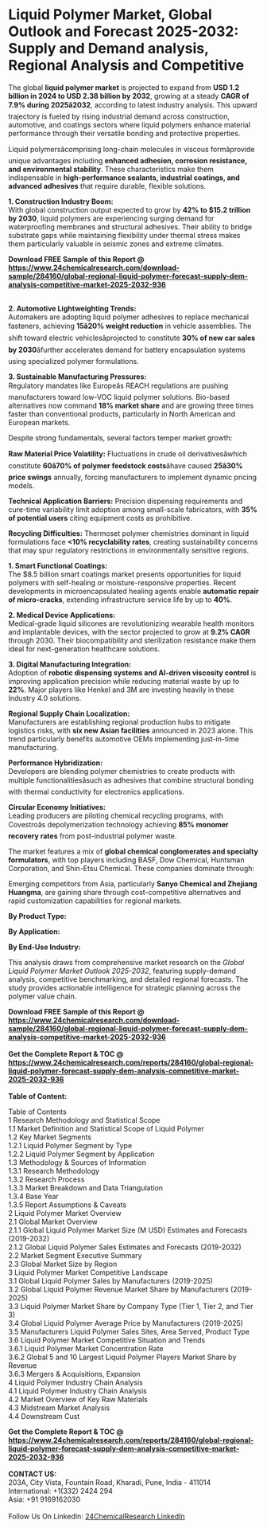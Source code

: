 <h1>Liquid Polymer Market, Global Outlook and Forecast 2025-2032: Supply and Demand analysis, Regional Analysis and Competitive</h1><p>The global <strong>liquid polymer market</strong> is projected to expand from <strong>USD 1.2 billion in 2024 to USD 2.38 billion by 2032</strong>, growing at a steady <strong>CAGR of 7.9% during 2025â2032</strong>, according to latest industry analysis. This upward trajectory is fueled by rising industrial demand across construction, automotive, and coatings sectors where liquid polymers enhance material performance through their versatile bonding and protective properties.</p><p>Liquid polymersâcomprising long-chain molecules in viscous formâprovide unique advantages including <strong>enhanced adhesion, corrosion resistance, and environmental stability</strong>. These characteristics make them indispensable in <strong>high-performance sealants, industrial coatings, and advanced adhesives</strong> that require durable, flexible solutions.</p><p><strong>1. Construction Industry Boom:</strong><br>
With global construction output expected to grow by <strong>42% to $15.2 trillion by 2030</strong>, liquid polymers are experiencing surging demand for waterproofing membranes and structural adhesives. Their ability to bridge substrate gaps while maintaining flexibility under thermal stress makes them particularly valuable in seismic zones and extreme climates.</p><div><b>Download FREE Sample of this Report @ 
            <a href="https://www.24chemicalresearch.com/download-sample/284160/global-regional-liquid-polymer-forecast-supply-dem-analysis-competitive-market-2025-2032-936">
            https://www.24chemicalresearch.com/download-sample/284160/global-regional-liquid-polymer-forecast-supply-dem-analysis-competitive-market-2025-2032-936</a></b></div><br><p><strong>2. Automotive Lightweighting Trends:</strong><br>
Automakers are adopting liquid polymer adhesives to replace mechanical fasteners, achieving <strong>15â20% weight reduction</strong> in vehicle assemblies. The shift toward electric vehiclesâprojected to constitute <strong>30% of new car sales by 2030</strong>âfurther accelerates demand for battery encapsulation systems using specialized polymer formulations.</p><p><strong>3. Sustainable Manufacturing Pressures:</strong><br>
Regulatory mandates like Europeâs REACH regulations are pushing manufacturers toward low-VOC liquid polymer solutions. Bio-based alternatives now command <strong>18% market share</strong> and are growing three times faster than conventional products, particularly in North American and European markets.</p><p>Despite strong fundamentals, several factors temper market growth:</p><p><strong>Raw Material Price Volatility:</strong> Fluctuations in crude oil derivativesâwhich constitute <strong>60â70% of polymer feedstock costs</strong>âhave caused <strong>25â30% price swings</strong> annually, forcing manufacturers to implement dynamic pricing models.</p><p><strong>Technical Application Barriers:</strong> Precision dispensing requirements and cure-time variability limit adoption among small-scale fabricators, with <strong>35% of potential users</strong> citing equipment costs as prohibitive.</p><p><strong>Recycling Difficulties:</strong> Thermoset polymer chemistries dominant in liquid formulations face <strong>&lt;10% recyclability rates</strong>, creating sustainability concerns that may spur regulatory restrictions in environmentally sensitive regions.</p><p><strong>1. Smart Functional Coatings:</strong><br>
The $8.5 billion smart coatings market presents opportunities for liquid polymers with self-healing or moisture-responsive properties. Recent developments in microencapsulated healing agents enable <strong>automatic repair of micro-cracks</strong>, extending infrastructure service life by up to <strong>40%</strong>.</p><p><strong>2. Medical Device Applications:</strong><br>
Medical-grade liquid silicones are revolutionizing wearable health monitors and implantable devices, with the sector projected to grow at <strong>9.2% CAGR</strong> through 2030. Their biocompatibility and sterilization resistance make them ideal for next-generation healthcare solutions.</p><p><strong>3. Digital Manufacturing Integration:</strong><br>
Adoption of <strong>robotic dispensing systems and AI-driven viscosity control</strong> is improving application precision while reducing material waste by up to <strong>22%</strong>. Major players like Henkel and 3M are investing heavily in these Industry 4.0 solutions.</p><p><strong>Regional Supply Chain Localization:</strong><br>
	Manufacturers are establishing regional production hubs to mitigate logistics risks, with <strong>six new Asian facilities</strong> announced in 2023 alone. This trend particularly benefits automotive OEMs implementing just-in-time manufacturing.</p><p><strong>Performance Hybridization:</strong><br>
	Developers are blending polymer chemistries to create products with multiple functionalitiesâsuch as adhesives that combine structural bonding with thermal conductivity for electronics applications.</p><p><strong>Circular Economy Initiatives:</strong><br>
	Leading producers are piloting chemical recycling programs, with Covestroâs depolymerization technology achieving <strong>85% monomer recovery rates</strong> from post-industrial polymer waste.</p><p>The market features a mix of <strong>global chemical conglomerates and specialty formulators</strong>, with top players including BASF, Dow Chemical, Huntsman Corporation, and Shin-Etsu Chemical. These companies dominate through:</p><p>Emerging competitors from Asia, particularly <strong>Sanyo Chemical and Zhejiang Huangma</strong>, are gaining share through cost-competitive alternatives and rapid customization capabilities for regional markets.</p><p><strong>By Product Type:</strong></p><p><strong>By Application:</strong></p><p><strong>By End-Use Industry:</strong></p><p>This analysis draws from comprehensive market research on the <em>Global Liquid Polymer Market Outlook 2025-2032</em>, featuring supply-demand analysis, competitive benchmarking, and detailed regional forecasts. The study provides actionable intelligence for strategic planning across the polymer value chain.</p><div><b>Download FREE Sample of this Report @ 
            <a href="https://www.24chemicalresearch.com/download-sample/284160/global-regional-liquid-polymer-forecast-supply-dem-analysis-competitive-market-2025-2032-936">
            https://www.24chemicalresearch.com/download-sample/284160/global-regional-liquid-polymer-forecast-supply-dem-analysis-competitive-market-2025-2032-936</a></b></div><br><div><b>Get the Complete Report & TOC @ 
            <a href="https://www.24chemicalresearch.com/reports/284160/global-regional-liquid-polymer-forecast-supply-dem-analysis-competitive-market-2025-2032-936">
            https://www.24chemicalresearch.com/reports/284160/global-regional-liquid-polymer-forecast-supply-dem-analysis-competitive-market-2025-2032-936</a></b></div><br>
            <b>Table of Content:</b><p>Table of Contents<br />
1 Research Methodology and Statistical Scope<br />
1.1 Market Definition and Statistical Scope of Liquid Polymer<br />
1.2 Key Market Segments<br />
1.2.1 Liquid Polymer Segment by Type<br />
1.2.2 Liquid Polymer Segment by Application<br />
1.3 Methodology & Sources of Information<br />
1.3.1 Research Methodology<br />
1.3.2 Research Process<br />
1.3.3 Market Breakdown and Data Triangulation<br />
1.3.4 Base Year<br />
1.3.5 Report Assumptions & Caveats<br />
2 Liquid Polymer Market Overview<br />
2.1 Global Market Overview<br />
2.1.1 Global Liquid Polymer Market Size (M USD) Estimates and Forecasts (2019-2032)<br />
2.1.2 Global Liquid Polymer Sales Estimates and Forecasts (2019-2032)<br />
2.2 Market Segment Executive Summary<br />
2.3 Global Market Size by Region<br />
3 Liquid Polymer Market Competitive Landscape<br />
3.1 Global Liquid Polymer Sales by Manufacturers (2019-2025)<br />
3.2 Global Liquid Polymer Revenue Market Share by Manufacturers (2019-2025)<br />
3.3 Liquid Polymer Market Share by Company Type (Tier 1, Tier 2, and Tier 3)<br />
3.4 Global Liquid Polymer Average Price by Manufacturers (2019-2025)<br />
3.5 Manufacturers Liquid Polymer Sales Sites, Area Served, Product Type<br />
3.6 Liquid Polymer Market Competitive Situation and Trends<br />
3.6.1 Liquid Polymer Market Concentration Rate<br />
3.6.2 Global 5 and 10 Largest Liquid Polymer Players Market Share by Revenue<br />
3.6.3 Mergers & Acquisitions, Expansion<br />
4 Liquid Polymer Industry Chain Analysis<br />
4.1 Liquid Polymer Industry Chain Analysis<br />
4.2 Market Overview of Key Raw Materials<br />
4.3 Midstream Market Analysis<br />
4.4 Downstream Cust</p><div><b>Get the Complete Report & TOC @ 
            <a href="https://www.24chemicalresearch.com/reports/284160/global-regional-liquid-polymer-forecast-supply-dem-analysis-competitive-market-2025-2032-936">
            https://www.24chemicalresearch.com/reports/284160/global-regional-liquid-polymer-forecast-supply-dem-analysis-competitive-market-2025-2032-936</a></b></div><br><b>CONTACT US:</b><br>
            203A, City Vista, Fountain Road, Kharadi, Pune, India - 411014<br>
            International: +1(332) 2424 294<br>
            Asia: +91 9169162030 <br><br>
            Follow Us On LinkedIn: <a href="https://www.linkedin.com/company/24chemicalresearch/">24ChemicalResearch LinkedIn</a>